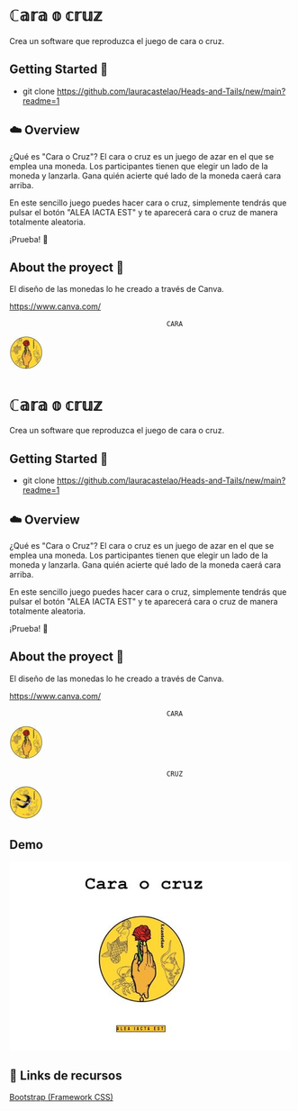 # ℂ𝕒𝕣𝕒 𝕠 𝕔𝕣𝕦𝕫

Crea un software que reproduzca el juego de cara o cruz.

## Getting Started 💾

- git clone https://github.com/lauracastelao/Heads-and-Tails/new/main?readme=1

## ☁️ Overview

¿Qué es "Cara o Cruz"?
El cara o cruz es un juego de azar en el que se emplea una moneda. Los participantes tienen que elegir un lado de la moneda y lanzarla. Gana quién acierte qué lado de la moneda caerá cara arriba.

En este sencillo juego puedes hacer cara o cruz, simplemente tendrás que pulsar el botón "ALEA IACTA EST" y te aparecerá cara o cruz de manera totalmente aleatoria.

¡Prueba! 👐

## About the proyect 📒

El diseño de las monedas lo he creado a través de Canva.

https://www.canva.com/

                                           CARA

![Logo](https://raw.githubusercontent.com/lauracastelao/image/main/assets/monedi2.jpg)

# ℂ𝕒𝕣𝕒 𝕠 𝕔𝕣𝕦𝕫

Crea un software que reproduzca el juego de cara o cruz.

## Getting Started 💾

- git clone https://github.com/lauracastelao/Heads-and-Tails/new/main?readme=1

## ☁️ Overview

¿Qué es "Cara o Cruz"?
El cara o cruz es un juego de azar en el que se emplea una moneda. Los participantes tienen que elegir un lado de la moneda y lanzarla. Gana quién acierte qué lado de la moneda caerá cara arriba.

En este sencillo juego puedes hacer cara o cruz, simplemente tendrás que pulsar el botón "ALEA IACTA EST" y te aparecerá cara o cruz de manera totalmente aleatoria.

¡Prueba! 👐

## About the proyect 📒

El diseño de las monedas lo he creado a través de Canva.

https://www.canva.com/

                                           CARA

![Logo](https://raw.githubusercontent.com/lauracastelao/image/main/assets/monedi2.jpg)

                                           CRUZ

![Logo](https://raw.githubusercontent.com/lauracastelao/image/main/assets/monedi1.jpg)

## Demo

![Logo](https://raw.githubusercontent.com/lauracastelao/image/main/copia2.jpg)

## 🔗 Links de recursos

[Bootstrap (Framework CSS)](https://getbootstrap.com/docs/5.0/getting-started/introduction/ "Bootstrap 5")

    
